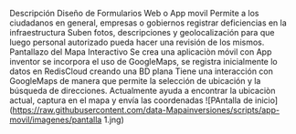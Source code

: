 Descripción
Diseño de Formularios Web o App movil
Permite a los ciudadanos en general, empresas o gobiernos registrar deficiencias en la infraestructura
Suben fotos, descripciones y geolocalización para que luego personal autorizado pueda hacer una revisión de los mismos.
Pantallazo del Mapa Interactivo
Se crea una aplicaciòn móvil con App inventor se incorpora el uso de GoogleMaps, se registra inicialmente lo datos en RedisCloud creando una BD plana
Tiene una interacción con GoogleMaps de manera que permite la selección de ubicación y la búsqueda de direcciones.
Actualmente ayuda a encontrar la ubicaciòn actual, captura en el mapa y envía las coordenadas
<span>![</span><span>PAntalla de inicio</span><span>]</span><span>(</span><span>https://raw.githubusercontent.com/data-Mapainversiones/scripts/app-movil/imagenes/pantalla 1.jng</span><span>)</span>
